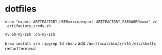 # dotfiles

`echo "export ARTIFACTORY_USER=xxxx;export ARTIFACTORY_PASSWORD=xxx" >> .artifactory_creds.sh`

`mv oh-my-zsh .oh-my-zsh`

`brew install zsh ripgrep fd rbenv`
add `/usr/local/bin/zsh` to `/etc/shells`
restart terminal